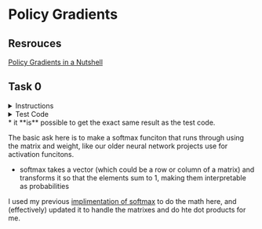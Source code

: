 # Policy Gradients

## Resrouces

[Policy Gradients in a Nutshell](https://towardsdatascience.com/policy-gradients-in-a-nutshell-8b72f9743c5d)

## Task 0

<details>
    <summary>Instructions</summary>

Write a function that computes the policy with a weight of a matrix.

Prototype: `def policy(matrix, weight):`

</details>

<details>
    <summary>Test Code</summary>

```

$ cat 0-main.py
#!/usr/bin/env python3
"""
Main file
"""
import numpy as np
from policy_gradient import policy


weight = np.ndarray((4, 2), buffer=np.array([
    [4.17022005e-01, 7.20324493e-01],
    [1.14374817e-04, 3.02332573e-01],
    [1.46755891e-01, 9.23385948e-02],
    [1.86260211e-01, 3.45560727e-01]
    ]))
state = np.ndarray((1, 4), buffer=np.array([
    [-0.04428214,  0.01636746,  0.01196594, -0.03095031]
    ]))

res = policy(state, weight)
print(res)

$
$ ./0-main.py
[[0.50351642 0.49648358]]
$

```

</details>
* it **is** possible to get the exact same result as the test code.

The basic ask here is to make a softmax funciton that runs through using the matrix and weight, like our older neural network projects use for activation funcitons.

* softmax takes a vector (which could be a row or column of a matrix) and transforms it so that the elements sum to 1, making them interpretable as probabilities

I used my previous [implimentation of softmax](https://github.com/Jabulani-N/atlas-machine_learning/blob/43b46625e3b830b60704cec2f7c577ec5a8f5769/supervised_learning/regularization/4-dropout_forward_prop.py#L43) to do the math here, and (effectively) updated it to handle the matrixes and do hte dot products for me.